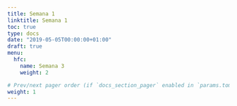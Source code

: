 ```yaml
---
title: Semana 1
linktitle: Semana 1 
toc: true
type: docs
date: "2019-05-05T00:00:00+01:00"
draft: true
menu:
  hfc:
    name: Semana 3
    weight: 2

# Prev/next pager order (if `docs_section_pager` enabled in `params.toml`)
weight: 1
---
```


